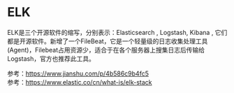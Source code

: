 # ELK
ELK是三个开源软件的缩写，分别表示：Elasticsearch , Logstash, Kibana , 它们都是开源软件。新增了一个FileBeat，它是一个轻量级的日志收集处理工具(Agent)，Filebeat占用资源少，适合于在各个服务器上搜集日志后传输给Logstash，官方也推荐此工具。


  
  

参考：https://www.jianshu.com/p/4b586c9b4fc5  
参考：https://www.elastic.co/cn/what-is/elk-stack

<!--stackedit_data:
eyJoaXN0b3J5IjpbMjEzNTkzODY2NV19
-->